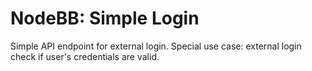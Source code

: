 # NodeBB: Simple Login

Simple API endpoint for external login. Special use case: external login check if user's credentials are valid.